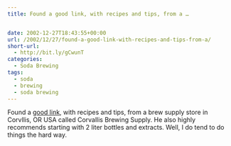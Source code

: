 ```yaml
---
title: Found a good link, with recipes and tips, from a …


date: 2002-12-27T18:43:55+00:00
url: /2002/12/27/found-a-good-link-with-recipes-and-tips-from-a/
short-url:
  - http://bit.ly/gCwunT
categories:
  - Soda Brewing
tags:
  - soda
  - brewing
  - soda brewing
---
```

Found a <a href="http://www.brewbeer.cc/index.php?ProductID=23&#038;Detail=1">good link</a>, with recipes and tips, from a brew supply store in Corvllis, OR USA called Corvallis Brewing Supply. He also highly recommends starting with 2 liter bottles and extracts. Well, I do tend to do things the hard way.